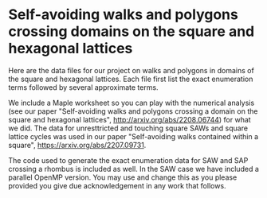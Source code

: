 # Self-avoiding walks and polygons crossing domains on the square and hexagonal lattices
Here are the data files for our project on walks and polygons in domains of the square and hexagonal lattices. 
Each file first list the exact enumeration terms followed by several approximate terms. 

We include a Maple worksheet so you can play with the numerical analysis (see our paper "Self-avoiding walks and polygons crossing a domain on the square and
  hexagonal lattices", http://arxiv.org/abs/2208.06744) for what we did. The data for unresttricted and touching square SAWs and square lattice cycles was used in our paper "Self-avoiding walks contained within a square", https://arxiv.org/abs/2207.09731.

The code used to generate the exact enumeration data for SAW and SAP crossing a rhombus is included as well. In the SAW case we have included a parallel OpenMP version. You may use and change this as you please provided you give due acknowledgement in any work that follows.
